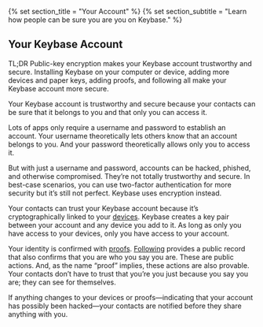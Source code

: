 {% set section_title = "Your Account" %}
{% set section_subtitle = "Learn how people can be sure you are you on Keybase." %}

## Your Keybase Account
TL;DR Public-key encryption makes your Keybase account trustworthy and secure. Installing Keybase on your computer or device, adding more devices and paper keys, adding proofs, and following all make your Keybase account more secure. 

Your Keybase account is trustworthy and secure because your contacts can be sure that it belongs to you and that only you can access it. 

Lots of apps only require a username and password to establish an account. Your username theoretically lets others know that an account belongs to you. And your password theoretically allows only you to access it. 

But with just a username and password, accounts can be hacked, phished, and otherwise compromised. They’re not totally trustworthy and secure. In best-case scenarios, you can use two-factor authentication for more security but it’s still not perfect. Keybase uses encryption instead.

Your contacts can trust your Keybase account because it’s cryptographically linked to your [devices](account/devices). Keybase creates a key pair between your account and any device you add to it. As long as only you have access to your devices, only you have access to your account.

Your identity is confirmed with [proofs](account/proofs). [Following](account/following) provides a public record that also confirms that you are who you say you are. These are public actions. And, as the name “proof” implies, these actions are also provable. Your contacts don’t have to trust that you’re you just because you say you are; they can see for themselves.

If anything changes to your devices or proofs—indicating that your account has possibly been hacked—your contacts are notified before they share anything with you.






